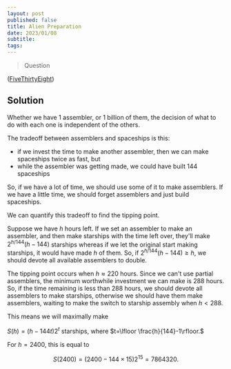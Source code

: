 ```yaml
---
layout: post
published: false
title: Alien Preparation
date: 2023/01/08
subtitle:
tags:
---
```


>Question

<!--more-->

([FiveThirtyEight](URL))

## Solution

Whether we have $1$ assembler, or $1$ billion of them, the decision of what to do with each one is independent of the others.

The tradeoff between assemblers and spaceships is this: 

- if we invest the time to make another assembler, then we can make spaceships twice as fast, but
- while the assembler was getting made, we could have built $144$ spaceships

So, if we have a lot of time, we should use some of it to make assemblers. If we have a little time, we should forget assemblers and just build spaceships.

We can quantify this tradeoff to find the tipping point.

Suppose we have $h$ hours left. If we set an assembler to make an assembler, and then make starships with the time left over, they'll make $2^{h/144}(h-144)$ starships whereas if we let the original start making starships, it would have made $h$ of them. So, if $2^{h/144}(h-144) \geq h,$ we should devote all available assemblers to double. 

The tipping point occurs when $h\approx 220$ hours. Since we can't use partial assemblers, the minimum worthwhile investment we can make is $288$ hours. So, if the time remaining is less than $288$ hours, we should devote all assemblers to make starships, otherwise we should have them make assemblers, waiting to make the switch to starship assembly when $h < 288.$

This means we will maximally make

$S(h) = (h-144t)2^t$ starships, where $t=\lfloor \frac{h}{144}-1\rfloor.$

For $h = 2400,$ this is equal to

$$ S(2400) = \left(2400 - 144 \times 15\right) 2^{15} = 7864320. $$


<br>
